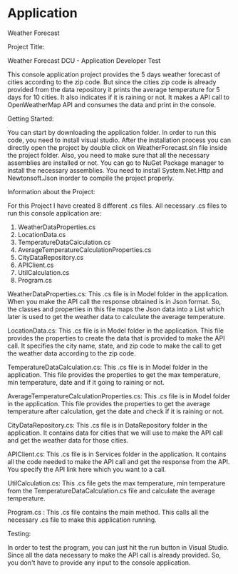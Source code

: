 # Application
Weather Forecast

Project Title:

Weather Forecast DCU - Application Developer Test

This console application project provides the 5 days weather forecast of cities according to the zip code. But since the cities zip code is 
already provided from the data repository it prints the average temperature for 5 days for 10 cities. It also indicates if it is raining 
or not. It makes a API call to OpenWeatherMap API and consumes the data and print in the console. 

Getting Started:

You can start by downloading the application folder. In order to run this code, you need to install visual studio. After the installation process you can 
directly open the project by double click on WeatherForecast.sln file inside the project folder. Also, you need to make sure that all the necessary assemblies
are installed or not. You can go to NuGet Package manager to install the necessary assemblies. You need to install System.Net.Http and Newtonsoft.Json inorder
to compile the project properly. 

Information about the Project:

For this Project I have created 8 different .cs files. All necessary .cs files to run this console application are:

1) WeatherDataProperties.cs
2) LocationData.cs
3) TemperatureDataCalculation.cs
4) AverageTemperatureCalculationProperties.cs
5) CityDataRepository.cs
6) APIClient.cs
7) UtilCalculation.cs
8) Program.cs

WeatherDataProperties.cs: This .cs file is in Model folder in the application. When you make the API call the response obtained is in Json format. 
So, the classes and properties in this file maps the Json data into a List which later is used to get the weather data to calculate the 
average temperature.

LocationData.cs: This .cs file is in Model folder in the application. This file provides the properties to create the data that is provided to make
the API call. It specifies the city name, state, and zip code to make the call to get the weather data according to the zip code. 

TemperatureDataCalculation.cs: This .cs file is in Model folder in the application. This file provides the properties to get the max temperature, 
min temperature, date and if it going to raining or not. 

AverageTemperatureCalculationProperties.cs: This .cs file is in Model folder in the application. This file provides the properties to get the average
temperature after calculation, get the date and check if it is raining or not. 

CityDataRepository.cs: This .cs file is in DataRepository folder in the application. It contains data for cities that we will use to make the API call and 
get the weather data for those cities.

APIClient.cs: This .cs file is in Services folder in the application. It contains all the code needed to make the API call and get the response from the API.
You specify the API link here which you want to a call. 

UtilCalculation.cs: This .cs file gets the max temperature, min temperature from the TemperatureDataCalculation.cs file and calculate the average temperature.

Program.cs : This .cs file contains the main method. This calls all the necessary .cs file to make this application running.  

Testing: 

In order to test the program, you can just hit the run button in Visual Studio. Since all the data necessary to make the API call is already provided. So, you don't
have to provide any input to the console application. 



